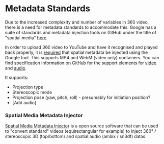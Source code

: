 # Metadata Standards

Due to the increased complexity and number of variables in 360 video, there is a need for metadata standards to accommodate this. Google has a suite of standards and metadata injection tools on GitHub under the title of "spatial media" [here](https://github.com/google/spatial-media).&#x20;

In order to upload 360 video to YouTube and have it recognised and played back properly, it is [required](https://support.google.com/youtube/answer/6178631) that spatial metadata be injected using the Google tool. This supports MP4 and WebM (video only) containers. You can find specification information on GitHub for the support elements for [video](https://github.com/google/spatial-media/blob/master/docs/spherical-video-v2-rfc.md) and [audio](https://github.com/google/spatial-media/blob/master/docs/spatial-audio-rfc.md).&#x20;

It supports:

* Projection type
* Stereoscopic mode
* Projection pose (yaw, pitch, roll) - presumably for initiation position?&#x20;
* \[Add audio]

### Spatial Media Metadata Injector

[Spatial Media Metadata Injector](https://github.com/google/spatial-media/releases/tag/v2.1) is a open source software that can be used to "convert standard" videos (equirectangular for example) to inject 360° / stereoscopic 3D (top/bottom) and spatial audio (ambix / sn3df) datas




